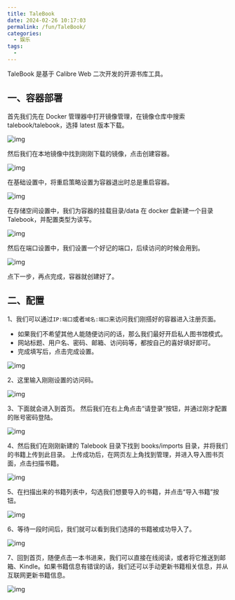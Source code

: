 ```yaml
---
title: TaleBook
date: 2024-02-26 10:17:03
permalink: /fun/TaleBook/
categories:
  - 娱乐
tags:
  -
---
```


TaleBook 是基于 Calibre Web 二次开发的开源书库工具。

## 一、容器部署

首先我们先在 Docker 管理器中打开镜像管理，在镜像仓库中搜索 talebook/talebook，选择 latest 版本下载。

![img](./img/0101.png)

然后我们在本地镜像中找到刚刚下载的镜像，点击创建容器。

![img](./img/0102.png)

在基础设置中，将重启策略设置为容器退出时总是重启容器。

![img](./img/0103.png)

在存储空间设置中，我们为容器的挂载目录/data 在 docker 盘新建一个目录 Talebook，并配置类型为读写。

![img](./img/0104.png)

然后在端口设置中，我们设置一个好记的端口，后续访问的时候会用到。

![img](./img/0105.png)

点下一步，再点完成，容器就创建好了。

## 二、配置

1、我们可以通过`IP:端口`或者`域名:端口`来访问我们刚搭好的容器进入注册页面。

- 如果我们不希望其他人能随便访问的话，那么我们最好开启私人图书馆模式。
- 网站标题、用户名、密码、邮箱、访问码等，都按自己的喜好填好即可。
- 完成填写后，点击完成设置。

![img](./img/0106.png)

2、这里输入刚刚设置的访问码。

![img](./img/0107.png)

3、下面就会进入到首页。 然后我们在右上角点击“请登录”按钮，并通过刚才配置的账号密码登陆。

![img](./img/0108.png)

4、然后我们在刚刚新建的 Talebook 目录下找到 books/imports 目录，并将我们的书籍上传到此目录。 上传成功后，在网页左上角找到管理，并进入导入图书页面，点击扫描书籍。

![img](./img/0109.png)

5、在扫描出来的书籍列表中，勾选我们想要导入的书籍，并点击“导入书籍”按钮。

![img](./img/0110.png)

6、等待一段时间后，我们就可以看到我们选择的书籍被成功导入了。

![img](./img/0111.png)

7、回到首页，随便点击一本书进来，我们可以直接在线阅读，或者将它推送到邮箱、Kindle。如果书籍信息有错误的话，我们还可以手动更新书籍相关信息，并从互联网更新书籍信息。

![img](./img/0112.png)

